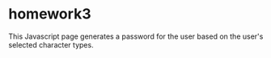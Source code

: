 # homework3
This Javascript page generates a password for the user based on the user's selected character types. 
